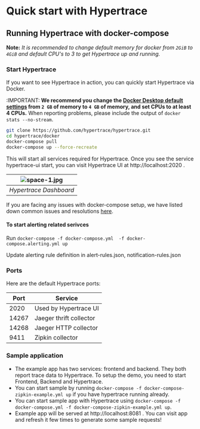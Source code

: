 # Quick start with Hypertrace

## Running Hypertrace with docker-compose

**Note:** *It is recommended to change default memory for docker from `2GiB` to `4GiB` and default CPU's to 3 to get Hypertrace up and running.* 

### Start Hypertrace

If you want to see Hypertrace in action, you can quickly start Hypertrace via Docker.

:IMPORTANT: **We recommend you change the [Docker Desktop default settings](https://hypertrace-docs.s3.amazonaws.com/docker-desktop.png) from `2 GB` of memory to `4 GB` of memory, and set CPUs to at least 4 CPUs.** When reporting problems, please include the output of `docker stats --no-stream`.

```bash
git clone https://github.com/hypertrace/hypertrace.git
cd hypertrace/docker
docker-compose pull
docker-compose up --force-recreate
```

This will start all services required for Hypertrace. Once you see the service hypertrace-ui start, you can visit Hypertrace UI at http://localhost:2020 . 

| ![space-1.jpg](https://s3.amazonaws.com/hypertrace-docs/dashboard-1.png) | 
|:--:| 
| *Hypertrace Dashboard* |

If you are facing any issues with docker-compose setup, we have listed down common issues and resolutions [here](https://docs.hypertrace.org/troubleshooting/docker-compose/).

#### To start alerting related serivces 

Run ```docker-compose -f docker-compose.yml  -f docker-compose.alerting.yml up```

Update alerting rule definition in alert-rules.json, notification-rules.json

### Ports

Here are the default Hypertrace ports:

| Port  | Service                 |
|-------|-------------------------|
| 2020  | Used by Hypertrace UI   |
| 14267 | Jaeger thrift collector |
| 14268 | Jaeger HTTP collector   |
| 9411  | Zipkin collector        |


### Sample application
- The example app has two services: frontend and backend. They both report trace data to Hypertrace. To setup the demo, you need to start Frontend, Backend and Hypertrace. 
- You can start sample by running `docker-compose -f docker-compose-zipkin-example.yml up` if you have hypertrace running already. 
- You can start sample app with Hypertrace using `docker-compose -f docker-compose.yml -f docker-compose-zipkin-example.yml up`.
- Example app will be served at http://localhost:8081 . You can visit app and refresh it few times to generate some sample requests!
